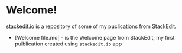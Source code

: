# Welcome!

[stackedit.io](https://justineuro.github.io/stackedit.io) is a repository of some of my puclications from [StackEdit](https://stackedit.io).

- [Welcome file.md] - is the Welcome page from StackEdit; my first puiblication created using `stackedit.io` app

